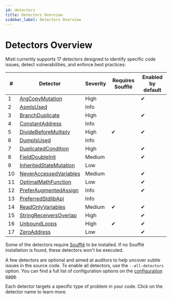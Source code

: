 ```yaml
---
id: detectors
title: Detectors Overview
sidebar_label: Detectors Overview
---
```


# Detectors Overview

Misti currently supports 17 detectors designed to identify specific code issues, detect vulnerabilities, and enforce best practices:

| #  | Detector | Severity | Requires Soufflé | Enabled by default |
|----|-----------|-----------|--------------------|---------------------|
| 1  | [ArgCopyMutation](./detectors/ArgCopyMutation.md) | High |  | ✔ |
| 2  | [AsmIsUsed](./detectors/AsmIsUsed.md) | Info |  |  |
| 3  | [BranchDuplicate](./detectors/BranchDuplicate.md) | High |  | ✔ |
| 4  | [ConstantAddress](./detectors/ConstantAddress.md) | Info |  |  |
| 5  | [DivideBeforeMultiply](./detectors/DivideBeforeMultiply.md) | High | ✔ | ✔ |
| 6  | [DumpIsUsed](./detectors/DumpIsUsed.md) | Info |  |  |
| 7  | [DuplicatedCondition](./detectors/DuplicatedCondition.md) | High |  | ✔ |
| 8  | [FieldDoubleInit](./detectors/FieldDoubleInit.md) | Medium |  | ✔ |
| 9  | [InheritedStateMutation](./detectors/InheritedStateMutation.md) | Low |  |  |
| 10  | [NeverAccessedVariables](./detectors/NeverAccessedVariables.md) | Medium |  | ✔ |
| 11  | [OptimalMathFunction](./detectors/OptimalMathFunction.md) | Low |  | ✔ |
| 12  | [PreferAugmentedAssign](./detectors/PreferAugmentedAssign.md) | Info |  | ✔ |
| 13  | [PreferredStdlibApi](./detectors/PreferredStdlibApi.md) | Info |  |  |
| 14  | [ReadOnlyVariables](./detectors/ReadOnlyVariables.md) | Medium | ✔ | ✔ |
| 15  | [StringReceiversOverlap](./detectors/StringReceiversOverlap.md) | High |  | ✔ |
| 16  | [UnboundLoops](./detectors/UnboundLoops.md) | High | ✔ | ✔ |
| 17  | [ZeroAddress](./detectors/ZeroAddress.md) | Low |  | ✔ |

Some of the detectors require [Soufflé](https://souffle-lang.github.io/install) to be installed. If no Soufflé installation is found, these detectors won't be executed.

A few detectors are optional and aimed at auditors to help uncover subtle issues in the source code. To enable all detectors, use the `--all-detectors` option. You can find a full list of configuration options on the [configuration page](./tutorial/configuration.md).

Each detector targets a specific type of problem in your code. Click on the detector name to learn more.
